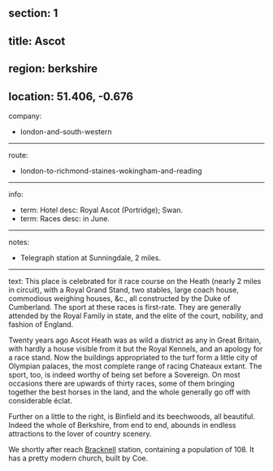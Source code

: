 section: 1
----
title: Ascot
----
region: berkshire
----
location: 51.406, -0.676
----
company:
- london-and-south-western
----
route:
- london-to-richmond-staines-wokingham-and-reading
----
info:
- term: Hotel
  desc: Royal Ascot (Portridge); Swan.
- term: Races
  desc: in June.
----
notes:
- Telegraph station at Sunningdale, 2 miles.
----
text: This place is celebrated for it race course on the Heath (nearly 2 miles in circuit), with a Royal Grand Stand, two stables, large coach house, commodious weighing houses, &c., all constructed by the Duke of Cumberland. The sport at these races is first-rate. They are generally attended by the Royal Family in state, and the elite of the court, nobility, and fashion of England.

Twenty years ago Ascot Heath was as wild a district as any in Great Britain, with hardly a house visible from it but the Royal Kennels, and an apology for a race stand. Now the buildings appropriated to the turf form a little city of Olympian palaces, the most complete range of racing Chateaux extant. The sport, too, is indeed worthy of being set before a Sovereign. On most occasions there are upwards of thirty races, some of them bringing together the best horses in the land, and the whole generally go off with considerable éclat.

Further on a little to the right, is Binfield and its beechwoods, all beautiful. Indeed the whole of Berkshire, from end to end, abounds in endless attractions to the lover of country scenery.

We shortly after reach [Bracknell](/stations/bracknell) station, containing a population of 108. It has a pretty modern church, built by Coe.
